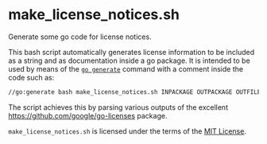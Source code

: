 # make_license_notices.sh

Generate some go code for license notices. 

This bash script automatically generates license information to be included as a string and as documentation inside a go package. 
It is intended to be used by means of the [`go generate`](https://golang.org/pkg/cmd/go/internal/generate/) command with a comment inside the code such as:

```bash
//go:generate bash make_license_notices.sh INPACKAGE OUTPACKAGE OUTFILE DECLARATION
```

The script achieves this by parsing various outputs of the excellent https://github.com/google/go-licenses package. 

`make_license_notices.sh` is licensed under the terms of the [MIT License](LICENSE). 
